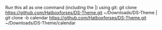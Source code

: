 Run this all as one command (including the |) using git: git clone https://github.com/Hatboxforses/DS-Theme.git ~/Downloads/DS-Theme | git clone -b calendar https://github.com/Hatboxforses/DS-Theme.git ~/Downloads/DS-Theme/calendar
